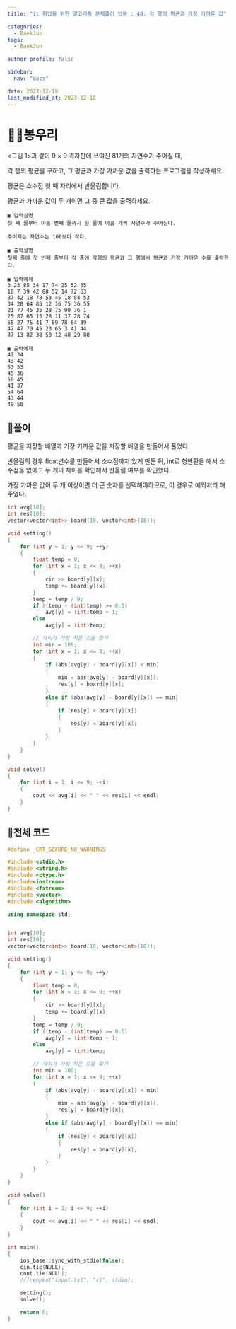 ```yaml
---
title: "it 취업을 위한 알고리즘 문제풀이 입문 : 48. 각 행의 평균과 가장 가까운 값"

categories:
  - BaekJun
tags:
  - BaekJun

author_profile: false

sidebar:
  nav: "docs"

date: 2023-12-18
last_modified_at: 2023-12-18
---
```


# 🙇‍♀️봉우리

<그림 1>과 같이 9 × 9 격자판에 쓰여진 81개의 자연수가 주어질 때,  

각 행의 평균을 구하고, 그 평균과 가장 가까운 값을 출력하는 프로그램을 작성하세요.  

평균은 소수점 첫 째 자리에서 반올림합니다.  

평균과 가까운 값이 두 개이면 그 중 큰 값을 출력하세요.  


```
▣ 입력설명
첫 째 줄부터 아홉 번째 줄까지 한 줄에 아홉 개씩 자연수가 주어진다.  

주어지는 자연수는 100보다 작다.

▣ 출력설명
첫째 줄에 첫 번째 줄부터 각 줄에 각행의 평균과 그 행에서 평균과 가장 가까운 수를 출력한다.

▣ 입력예제 
3 23 85 34 17 74 25 52 65
10 7 39 42 88 52 14 72 63
87 42 18 78 53 45 18 84 53
34 28 64 85 12 16 75 36 55
21 77 45 35 28 75 90 76 1
25 87 65 15 28 11 37 28 74
65 27 75 41 7 89 78 64 39
47 47 70 45 23 65 3 41 44
87 13 82 38 50 12 48 29 80 

▣ 출력예제 
42 34
43 42
53 53
45 36
50 45
41 37
54 64
43 44
49 50
```

## 🚀풀이

평균을 저장할 배열과 가장 가까운 값을 저장할 배열을 만들어서 풀었다.  

반올림의 경우 float변수를 만들어서 소수점까지 있게 만든 뒤, int로 형변환을 해서 소수점을 없애고 두 개의 차이를 확인해서 반올림 여부를 확인했다.  

가장 가까운 값이 두 개 이상이면 더 큰 숫자를 선택해야하므로, 이 경우로 예외처리 해주었다.  


```cpp
int avg[10];
int res[10];
vector<vector<int>> board(10, vector<int>(10));

void setting()
{
	for (int y = 1; y <= 9; ++y)
	{
		float temp = 0;
		for (int x = 1; x <= 9; ++x)
		{
			cin >> board[y][x];
			temp += board[y][x];
		}
		temp = temp / 9;
		if ((temp - (int)temp) >= 0.5)
			avg[y] = (int)temp + 1;
		else
			avg[y] = (int)temp;

		// 차이가 가장 작은 것을 찾기
		int min = 100;
		for (int x = 1; x <= 9; ++x)
		{
			if (abs(avg[y] - board[y][x]) < min)
			{
				min = abs(avg[y] - board[y][x]);
				res[y] = board[y][x];
			}
			else if (abs(avg[y] - board[y][x]) == min)
			{
				if (res[y] < board[y][x])
				{
					res[y] = board[y][x];
				}
			}
		}
	}
}

void solve()
{
	for (int i = 1; i <= 9; ++i)
	{
		cout << avg[i] << " " << res[i] << endl;
	}
}
```

## 🚀전체 코드

```cpp
#define _CRT_SECURE_NO_WARNINGS

#include <stdio.h>
#include <string.h>
#include <ctype.h>
#include<iostream>
#include <fstream>
#include <vector>
#include <algorithm>

using namespace std;


int avg[10];
int res[10];
vector<vector<int>> board(10, vector<int>(10));

void setting()
{
	for (int y = 1; y <= 9; ++y)
	{
		float temp = 0;
		for (int x = 1; x <= 9; ++x)
		{
			cin >> board[y][x];
			temp += board[y][x];
		}
		temp = temp / 9;
		if ((temp - (int)temp) >= 0.5)
			avg[y] = (int)temp + 1;
		else
			avg[y] = (int)temp;

		// 차이가 가장 작은 것을 찾기
		int min = 100;
		for (int x = 1; x <= 9; ++x)
		{
			if (abs(avg[y] - board[y][x]) < min)
			{
				min = abs(avg[y] - board[y][x]);
				res[y] = board[y][x];
			}
			else if (abs(avg[y] - board[y][x]) == min)
			{
				if (res[y] < board[y][x])
				{
					res[y] = board[y][x];
				}
			}
		}
	}
}

void solve()
{
	for (int i = 1; i <= 9; ++i)
	{
		cout << avg[i] << " " << res[i] << endl;
	}
}

int main()
{
	ios_base::sync_with_stdio(false);
	cin.tie(NULL);
	cout.tie(NULL);
	//freopen("input.txt", "rt", stdin);

	setting();
	solve();

	return 0;
}
```